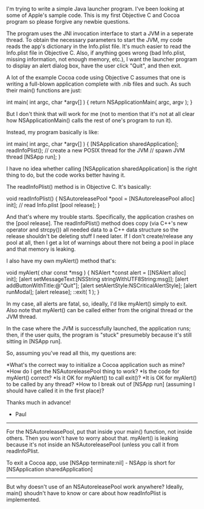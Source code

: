 

I'm trying to write a simple Java launcher program.  I've been looking at some of Apple's sample code.  This is my first Objective C and Cocoa program so please forgive any newbie questions.

The program uses the JNI invocation interface to start a JVM in a seperate thread.  To obtain the necessary parameters to start the JVM, my code reads the app's <Java> dictionary in the Info.plist file.  It's much easier to read the Info.plist file in Objective C.  Also, if anything goes wrong (bad Info.plist, missing information, not enough memory, etc.), I want the launcher program to display an alert dialog box, have the user click "Quit", and then exit.

A lot of the example Cocoa code using Objective C assumes that one is writing a full-blown application complete with .nib files and such.  As such their main() functions are just:

    
int main( int argc, char *argv[] ) {
    return NSApplicationMain( argc, argv );
}


But I don't think that will work for me (not to mention that it's not at all clear how NSApplicationMain() calls the rest of one's program to run it).

Instead, my program basically is like:

    
int main( int argc, char *argv[] ) {
    [NSApplication sharedApplication];
    readInfoPlist();
    // create a new POSIX thread for the JVM
    // spawn JVM thread
    [NSApp run];
}


I have no idea whether calling [NSApplication sharedApplication] is the right thing to do, but the code works better having it.

The readInfoPlist() method is in Objective C.  It's basically:

    
void readInfoPlist() {
    NSAutoreleasePool *pool = [NSAutoreleasePool alloc] init];
    // read Info.plist
    [pool release];
}


And that's where my trouble starts.  Specifically, the application crashes on the [pool release].  The readInfoPlist() method does copy (via C++'s new operator and strcpy()) all needed data to a C++ data structure so the release shouldn't be deleting stuff I need later.  If I don't create/release any pool at all, then I get a lot of warnings about there not being a pool in place and that memory is leaking.

I also have my own myAlert() method that's:

    
void myAlert( char const *msg ) {
    NSAlert *const alert = [[NSAlert alloc] init];
    [alert setMessageText:[NSString stringWithUTF8String:msg]];
    [alert addButtonWithTitle:@"Quit"];
    [alert setAlertStyle:NSCriticalAlertStyle];
    [alert runModal];
    [alert release];
    ::exit( 1 );
}


In my case, all alerts are fatal, so, ideally, I'd like myAlert() simply to exit.  Also note that myAlert() can be called either from the original thread or the JVM thread.

In the case where the JVM is successfully launched, the application runs; then, if the user quits, the program is "stuck" presumebly because it's still sitting in [NSApp run].

So, assuming you've read all this, my questions are:


*What's the correct way to initialize a Cocoa application such as mine?
*How do I get the NSAutoreleasePool thing to work?
*Is the code for myAlert() correct?
*Is it OK for myAlert() to call exit()?
*It is OK for myAlert() to be called by any thread?
*How to I break out of [NSApp run] (assuming I should have called it in the first place)?


Thanks much in advance!

- Paul

----

For the NSAutoreleasePool, put that inside your main() function, not inside others. Then you won't have to worry about that. myAlert() is leaking because it's not inside an NSAutoreleasePool (unless you call it from readInfoPlist.

To exit a Cocoa app, use     [NSApp terminate:nil] - NSApp is short for     [NSApplication sharedApplication]

----

But why doesn't use of an NSAutoreleasePool work anywhere?  Ideally, main() shoudn't have to know or care about how readInfoPlist is implemented.
